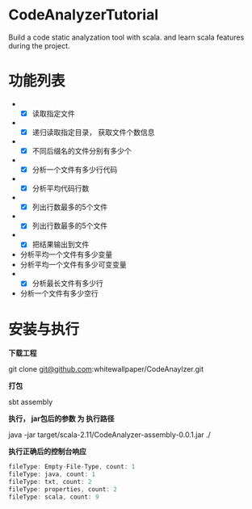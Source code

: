 # CodeAnalyzerTutorial
Build a code static analyzation tool with scala. and learn scala features during the project.

# 功能列表 #

* - [x] 读取指定文件
* - [x] 递归读取指定目录， 获取文件个数信息
* - [x] 不同后缀名的文件分别有多少个
* - [x] 分析一个文件有多少行代码
* - [x] 分析平均代码行数
* - [x] 列出行数最多的5个文件
* - [x] 列出行数最多的5个文件
* - [x] 把结果输出到文件
* 分析平均一个文件有多少变量
* 分析平均一个文件有多少可变变量
* - [x] 分析最长文件有多少行
* 分析一个文件有多少空行

# 安装与执行 #

**下载工程**

git clone git@github.com:whitewallpaper/CodeAnaylzer.git

**打包**

sbt assembly

**执行， jar包后的参数 为 执行路径**

java -jar target/scala-2.11/CodeAnalyzer-assembly-0.0.1.jar ./

**执行正确后的控制台响应**
~~~ scala
fileType: Empty-File-Type, count: 1
fileType: java, count: 1
fileType: txt, count: 2
fileType: properties, count: 2
fileType: scala, count: 9
~~~
